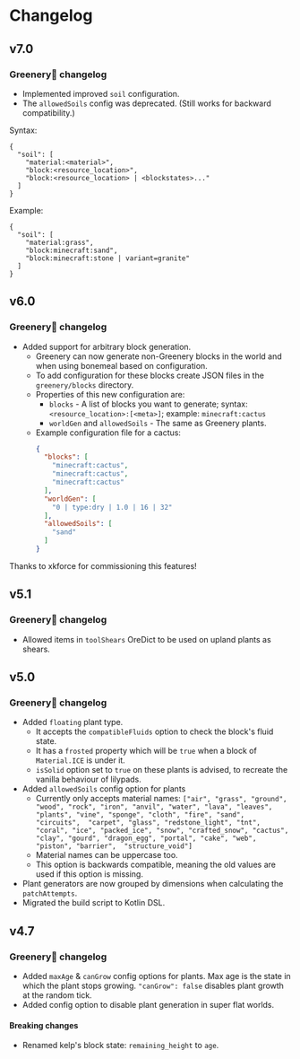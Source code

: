 # Changelog

## v7.0

### Greenery🌿 changelog

- Implemented improved `soil` configuration.
- The `allowedSoils` config was deprecated. (Still works for backward compatibility.)

Syntax:

```
{
  "soil": [
    "material:<material>",
    "block:<resource_location>",
    "block:<resource_location> | <blockstates>..."
  ]
}
```

Example:

```
{
  "soil": [
    "material:grass",
    "block:minecraft:sand",
    "block:minecraft:stone | variant=granite"
  ]
}
```

## v6.0

### Greenery🌿 changelog

- Added support for arbitrary block generation.
  - Greenery can now generate non-Greenery blocks in the world and when using bonemeal based on configuration.
  - To add configuration for these blocks create JSON files in the `greenery/blocks` directory.
  - Properties of this new configuration are:
    - `blocks` - A list of blocks you want to generate; syntax: `<resource_location>:[<meta>]`; example: `minecraft:cactus`
    - `worldGen` and `allowedSoils` - The same as Greenery plants.
  - Example configuration file for a cactus:
    ```json
    {
      "blocks": [
        "minecraft:cactus",
        "minecraft:cactus",
        "minecraft:cactus"
      ],
      "worldGen": [
        "0 | type:dry | 1.0 | 16 | 32"
      ],
      "allowedSoils": [
        "sand"
      ]
    }
    ```

Thanks to xkforce for commissioning this features!

## v5.1

### Greenery🌿 changelog

- Allowed items in `toolShears` OreDict to be used on upland plants as shears.

## v5.0

### Greenery🌿 changelog

- Added `floating` plant type.
  - It accepts the `compatibleFluids` option to check the block's fluid state.
  - It has a `frosted` property which will be `true` when a block of `Material.ICE` is under it.
  - `isSolid` option set to `true` on these plants is advised, to recreate the vanilla behaviour of lilypads.
- Added `allowedSoils` config option for plants
  - Currently only accepts material names: `["air", "grass", "ground", "wood", "rock", "iron", "anvil", "water", "lava", "leaves", "plants", "vine", "sponge", "cloth", "fire", "sand", "circuits", 
    "carpet", "glass", "redstone_light", "tnt", "coral", "ice", "packed_ice", "snow", "crafted_snow", "cactus", "clay", "gourd", "dragon_egg", "portal", "cake", "web", "piston", "barrier", 
    "structure_void"]`
  - Material names can be uppercase too.
  - This option is backwards compatible, meaning the old values are used if this option is missing.
- Plant generators are now grouped by dimensions when calculating the `patchAttempts`.
- Migrated the build script to Kotlin DSL.

## v4.7

### Greenery🌿 changelog

- Added `maxAge` & `canGrow` config options for plants. Max age is the state in which the plant stops growing. `"canGrow": false` disables plant growth at the random tick.
- Added config option to disable plant generation in super flat worlds.

#### Breaking changes

- Renamed kelp's block state: `remaining_height` to `age`.